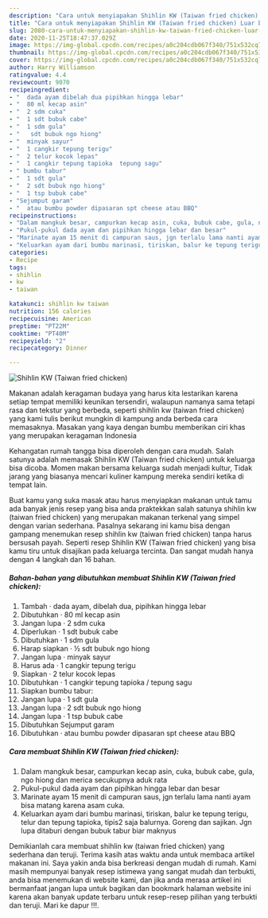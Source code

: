 ```yaml
---
description: "Cara untuk menyiapakan Shihlin KW (Taiwan fried chicken) Luar biasa"
title: "Cara untuk menyiapakan Shihlin KW (Taiwan fried chicken) Luar biasa"
slug: 2080-cara-untuk-menyiapakan-shihlin-kw-taiwan-fried-chicken-luar-biasa
date: 2020-11-25T18:47:37.029Z
image: https://img-global.cpcdn.com/recipes/a0c204cdb067f340/751x532cq70/shihlin-kw-taiwan-fried-chicken-foto-resep-utama.jpg
thumbnail: https://img-global.cpcdn.com/recipes/a0c204cdb067f340/751x532cq70/shihlin-kw-taiwan-fried-chicken-foto-resep-utama.jpg
cover: https://img-global.cpcdn.com/recipes/a0c204cdb067f340/751x532cq70/shihlin-kw-taiwan-fried-chicken-foto-resep-utama.jpg
author: Harry Williamson
ratingvalue: 4.4
reviewcount: 9070
recipeingredient:
- "  dada ayam dibelah dua pipihkan hingga lebar"
- "  80 ml kecap asin"
- "  2 sdm cuka"
- "  1 sdt bubuk cabe"
- "  1 sdm gula"
- "   sdt bubuk ngo hiong"
- "  minyak sayur"
- "  1 cangkir tepung terigu"
- "  2 telur kocok lepas"
- "  1 cangkir tepung tapioka  tepung sagu"
- " bumbu tabur"
- "  1 sdt gula"
- "  2 sdt bubuk ngo hiong"
- "  1 tsp bubuk cabe"
- "Sejumput garam"
- "  atau bumbu powder dipasaran spt cheese atau BBQ"
recipeinstructions:
- "Dalam mangkuk besar, campurkan kecap asin, cuka, bubuk cabe, gula, ngo hiong dan merica secukupnya aduk rata"
- "Pukul-pukul dada ayam dan pipihkan hingga lebar dan besar"
- "Marinate ayam 15 menit di campuran saus, jgn terlalu lama nanti ayam bisa matang karena asam cuka."
- "Keluarkan ayam dari bumbu marinasi, tiriskan, balur ke tepung terigu, telur dan tepung tapioka, tipis2 saja balurnya. Goreng dan sajikan. Jgn lupa ditaburi dengan bubuk tabur biar maknyus"
categories:
- Recipe
tags:
- shihlin
- kw
- taiwan

katakunci: shihlin kw taiwan 
nutrition: 156 calories
recipecuisine: American
preptime: "PT22M"
cooktime: "PT40M"
recipeyield: "2"
recipecategory: Dinner

---
```



![Shihlin KW (Taiwan fried chicken)](https://img-global.cpcdn.com/recipes/a0c204cdb067f340/751x532cq70/shihlin-kw-taiwan-fried-chicken-foto-resep-utama.jpg)

Makanan adalah keragaman budaya yang harus kita lestarikan karena setiap tempat memiliki keunikan tersendiri, walaupun namanya sama tetapi rasa dan tekstur yang berbeda, seperti shihlin kw (taiwan fried chicken) yang kami tulis berikut mungkin di kampung anda berbeda cara memasaknya. Masakan yang kaya dengan bumbu memberikan ciri khas yang merupakan keragaman Indonesia

Kehangatan rumah tangga bisa diperoleh dengan cara mudah. Salah satunya adalah memasak Shihlin KW (Taiwan fried chicken) untuk keluarga bisa dicoba. Momen makan bersama keluarga sudah menjadi kultur, Tidak jarang yang biasanya mencari kuliner kampung mereka sendiri ketika di tempat lain.



Buat kamu yang suka masak atau harus menyiapkan makanan untuk tamu ada banyak jenis resep yang bisa anda praktekkan salah satunya shihlin kw (taiwan fried chicken) yang merupakan makanan terkenal yang simpel dengan varian sederhana. Pasalnya sekarang ini kamu bisa dengan gampang menemukan resep shihlin kw (taiwan fried chicken) tanpa harus bersusah payah.
Seperti resep Shihlin KW (Taiwan fried chicken) yang bisa kamu tiru untuk disajikan pada keluarga tercinta. Dan sangat mudah hanya dengan 4 langkah dan 16 bahan.


<!--inarticleads1-->

##### Bahan-bahan yang dibutuhkan membuat Shihlin KW (Taiwan fried chicken):

1. Tambah  · dada ayam, dibelah dua, pipihkan hingga lebar
1. Dibutuhkan  · 80 ml kecap asin
1. Jangan lupa  · 2 sdm cuka
1. Diperlukan  · 1 sdt bubuk cabe
1. Dibutuhkan  · 1 sdm gula
1. Harap siapkan  · ½ sdt bubuk ngo hiong
1. Jangan lupa  · minyak sayur
1. Harus ada  · 1 cangkir tepung terigu
1. Siapkan  · 2 telur kocok lepas
1. Dibutuhkan  · 1 cangkir tepung tapioka / tepung sagu
1. Siapkan  bumbu tabur:
1. Jangan lupa  · 1 sdt gula
1. Jangan lupa  · 2 sdt bubuk ngo hiong
1. Jangan lupa  · 1 tsp bubuk cabe
1. Dibutuhkan Sejumput garam
1. Dibutuhkan  · atau bumbu powder dipasaran spt cheese atau BBQ




<!--inarticleads2-->

##### Cara membuat  Shihlin KW (Taiwan fried chicken):

1. Dalam mangkuk besar, campurkan kecap asin, cuka, bubuk cabe, gula, ngo hiong dan merica secukupnya aduk rata
1. Pukul-pukul dada ayam dan pipihkan hingga lebar dan besar
1. Marinate ayam 15 menit di campuran saus, jgn terlalu lama nanti ayam bisa matang karena asam cuka.
1. Keluarkan ayam dari bumbu marinasi, tiriskan, balur ke tepung terigu, telur dan tepung tapioka, tipis2 saja balurnya. Goreng dan sajikan. Jgn lupa ditaburi dengan bubuk tabur biar maknyus




Demikianlah cara membuat shihlin kw (taiwan fried chicken) yang sederhana dan teruji. Terima kasih atas waktu anda untuk membaca artikel makanan ini. Saya yakin anda bisa berkreasi dengan mudah di rumah. Kami masih mempunyai banyak resep istimewa yang sangat mudah dan terbukti, anda bisa menemukan di website kami, dan jika anda merasa artikel ini bermanfaat jangan lupa untuk bagikan dan bookmark halaman website ini karena akan banyak update terbaru untuk resep-resep pilihan yang terbukti dan teruji. Mari ke dapur !!!. 
